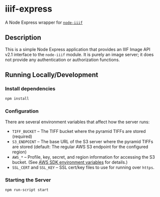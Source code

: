 # iiif-express

A Node Express wrapper for [`node-iiif`](https://github.com/samvera-labs/node-iiif)

## Description

This is a simple Node Express application that provides an IIIF Image API v2.1 interface to the `node-iiif` module. It is purely an image server; it does not provide any authentication or authorization functions.

## Running Locally/Development

### Install dependencies

```bash
npm install
```

### Configuration

There are several environment variables that affect how the server runs:

* `TIFF_BUCKET` – The TIFF bucket where the pyramid TIFFs are stored (required)
* `S3_ENDPOINT` – The base URL of the S3 server where the pyramid TIFFs are stored (default: The regular AWS S3 endpoint for the configured region)
* `AWS_*` – Profile, key, secret, and region information for accessing the S3 bucket. (See [AWS SDK environment variables](https://docs.aws.amazon.com/sdkref/latest/guide/environment-variables.html) for details.)
* `SSL_CERT` and `SSL_KEY` – SSL cert/key files to use for running over `https`.

### Starting the Server

```bash
npm run-script start
```
